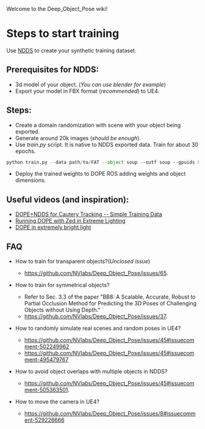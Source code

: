 Welcome to the Deep_Object_Pose wiki!

# Steps to start training

Use [NDDS](https://github.com/NVIDIA/Dataset_Synthesizer) to create your synthetic training dataset.
## Prerequisites for NDDS:
- 3d model of your object. (_You can use blender for example_)
- Export your model in FBX format (_recommended_) to UE4.

## Steps:
* Create a domain randomization with scene with your object being exported.
* Generate around 20k images (*should be enough*).
* Use *train.py* script. It is native to NDDS exported data. Train for
about 30 epochs.
```python
python train.py --data path/to/FAT --object soup --outf soup --gpuids 0 1 2 3 4 5 6 7 
```
* Deploy the trained weights to DOPE ROS adding weights and object dimensions.

## Useful videos (and inspiration):
* [DOPE+NDDS for Cautery Tracking -- Simple Training Data](https://www.youtube.com/watch?v=g1adPMSmrXY)
* [Running DOPE with Zed in Extreme Lighting](https://www.youtube.com/watch?v=rf-Hnc4QBsk)
* [DOPE in extremely bright light](https://www.youtube.com/watch?v=hMfBv_JHpnM)

## FAQ
* How to train for transparent objects?(*Unclosed issue*)
    - https://github.com/NVlabs/Deep_Object_Pose/issues/65.

* How to train for symmetrical objects?
    - Refer to Sec. 3.3 of the paper "BB8: A Scalable, Accurate, Robust to Partial Occlusion Method for Predicting the 3D Poses of Challenging Objects without Using Depth."
    - https://github.com/NVlabs/Deep_Object_Pose/issues/37.

* How to randomly simulate real scenes and random poses in UE4?
    - https://github.com/NVlabs/Deep_Object_Pose/issues/45#issuecomment-502249962
    - https://github.com/NVlabs/Deep_Object_Pose/issues/45#issuecomment-495479767

* How to avoid object overlaps with multiple objects in NDDS?
    - https://github.com/NVlabs/Deep_Object_Pose/issues/45#issuecomment-505363501.

* How to move the camera in UE4?
    - https://github.com/NVlabs/Deep_Object_Pose/issues/8#issuecomment-529226666
